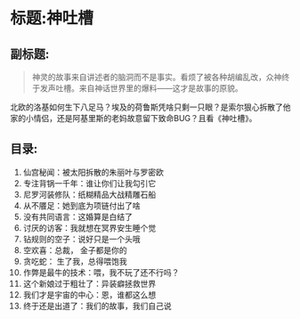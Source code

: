 # 标题:神吐槽

## 副标题:

> 神灵的故事来自讲述者的脑洞而不是事实。看烦了被各种胡编乱改，众神终于发声吐槽。来自神话世界里的爆料——这才是故事的原貌。

北欧的洛基如何生下八足马？埃及的荷鲁斯凭啥只剩一只眼？是索尔狠心拆散了他家的小情侣，还是阿基里斯的老妈故意留下致命BUG？且看《神吐槽》。

## 目录:

1.  仙宫秘闻：被太阳拆散的朱丽叶与罗密欧
2.  专注背锅一千年：谁让你们让我勾引它
3. 尼罗河装修队：纸糊精品大战精雕石船
4.  从不餍足：她到底为项链付出了啥
5.  没有共同语言：这婚算是白结了
6.  讨厌的访客：我就想在冥界安生睡个觉
7.  钻规则的空子：说好只是一个头哦
8.  空欢喜：总裁， 金子都是你的
9.  贪吃蛇： 生了我，总得喂饱我
10. 作弊是最牛的技术：喂，我不玩了还不行吗？
11.  这个新娘过于粗壮了：异装癖拯救世界
12.  我们才是宇宙的中心：恩，谁都这么想
13.  终于还是出道了：我们的故事，我们自己说
